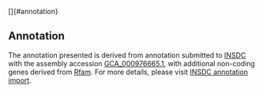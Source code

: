 []{#annotation}

Annotation
----------

The annotation presented is derived from annotation submitted to
[INSDC](http://www.insdc.org) with the assembly accession
[GCA\_000976665.1](http://www.ebi.ac.uk/ena/data/view/GCA_000976665.1),
with additional non-coding genes derived from
[Rfam](http://rfam.xfam.org/). For more details, please visit [INSDC
annotation
import](http://ensemblgenomes.org/info/data/insdc_annotation).
